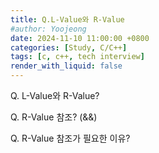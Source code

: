 ```yaml
---
title: Q.L-Value와 R-Value
#author: Yoojeong
date: 2024-11-10 11:00:00 +0800
categories: [Study, C/C++]
tags: [c, c++, tech interview]
render_with_liquid: false
---
```



Q. L-Value와 R-Value?  

Q. R-Value 참조? (&&)  

Q. R-Value 참조가 필요한 이유?  
  